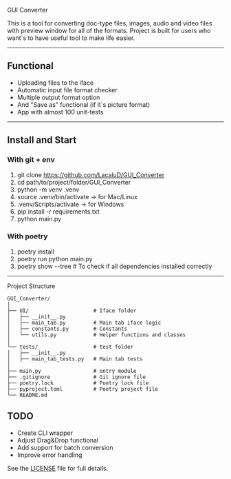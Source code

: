 GUI Converter

This is a tool for converting doc-type files, images, audio and video files with preview window for all of the formats.
Project is built for users who want`s to have useful tool to make life easier.

---

## Functional
- Uploading files to the iface
- Automatic input file format checker
- Multiple output format option
- And "Save as" functional (if it`s picture format)
- App with almost 100 unit-tests

---

## Install and Start
### With git + env
1. git clone https://github.com/LacaluD/GUI_Converter
2. cd path/to/project/folder/GUI_Converter
3. python -m venv .venv
4. source .venv/bin/activate -> for Mac/Linux
4. .venv/Scripts/activate -> for Windows
5. pip install -r requirements.txt
6. python main.py

### With poetry
1. poetry install 
2. poetry run python main.py
3. poetry show --tree    # To check if all dependencies installed correctly

---

Project Structure
```text
GUI_Converter/
│
├── UI/                     # Iface folder
│   ├── __init__.py
│   ├── main_tab.py         # Main tab iface logic
│   ├── constants.py        # Constants
│   └── utils.py            # Helper functions and classes
│
└── tests/                  # test folder
│   ├── __init__.py
│   ├── main_tab_tests.py   # Main tab tests
│
├── main.py                 # entry module
├── .gitignore              # Git ignore file
├── poetry.lock             # Poetry lock file
├── pyproject.toml          # Poetry project file
└── README.md
```

## TODO
- Create CLI wrapper
- Adjust Drag&Drop functional
- Add support for batch conversion
- Improve error handling



See the [LICENSE](LICENSE) file for full details.
